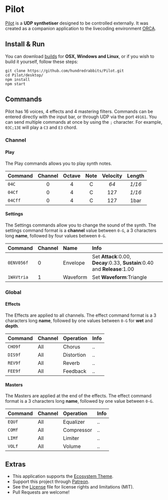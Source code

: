 # Pilot

[Pilot](http://wiki.xxiivv.com/Pilot) is a **UDP synthetiser** designed to be controlled externally. It was created as a companion application to the livecoding environment [ORCA](https://hundredrabbits.itch.io/orca). 

## Install & Run

You can download [builds](https://hundredrabbits.itch.io/pilot) for **OSX, Windows and Linux**, or if you wish to build it yourself, follow these steps:

```
git clone https://github.com/hundredrabbits/Pilot.git
cd Pilot/desktop/
npm install
npm start
```

## Commands

Pilot has 16 voices, 4 effects and 4 mastering filters. Commands can be entered directly with the input bar, or through UDP via the port `49161`. You can send multiple commands at once by using the `;` character. For example, `03C;13E` will play a `C3` and `E3` chord.

### Channel

#### Play

The Play commands allows you to play synth notes.

| Command  | Channel | Octave | Note | Velocity | Length |
| :-       | :-:     | :-:    | :-:  | :-:      | :-:    |
| `04C`    | 0       | 4      | C    | _64_     | _1/16_ |
| `04Cf`   | 0       | 4      | C    | 127      | _1/16_ |
| `04Cff`  | 0       | 4      | C    | 127      | 1bar   |

#### Settings

The Settings commands allow you to change the sound of the synth. The settings command format is a **channel** value between `0-G`, a 3 characters long **name**, followed by four values between `0-G`.

| Command     | Channel | Name       | Info |
| :-          | :-      | :-         | :-   |                    
| `0ENV056f`  | 0       | Envelope   | Set **Attack**:0.00, **Decay**:0.33, **Sustain**:0.40 and **Release**:1.00 |
| `1WAVtria`  | 1       | Waveform   | Set **Waveform**:Triangle       |

### Global

#### Effects

The Effects are applied to all channels. The effect command format is a 3 characters long **name**, followed by one values between `0-G` for **wet** and **depth**.

| Command     | Channel      | Operation  | Info |
| :-          | :-           | :-         | :-   |
| `CHO9f`     | All          | Chorus     | ..   |
| `DIS9f`     | All          | Distortion | ..   |
| `REV9f`     | All          | Reverb     | ..   |
| `FEE9f`     | All          | Feedback   | ..   |

#### Masters

The Masters are applied at the end of the effects. The effect command format is a 3 characters long **name**, followed by one value between `0-G`.

| Command     | Channel      | Operation  | Info |
| :-          | :-           | :-         | :-   |
| `EQUf`      | All          | Equalizer  | ..   | 
| `COMf`      | All          | Compressor | ..   | 
| `LIMf`      | All          | Limiter    | ..   | 
| `VOLf`      | All          | Volume     | ..   | 

## Extras

- This application supports the [Ecosystem Theme](https://github.com/hundredrabbits/Themes).
- Support this project through [Patreon](https://patreon.com/100).
- See the [License](LICENSE.md) file for license rights and limitations (MIT).
- Pull Requests are welcome!

